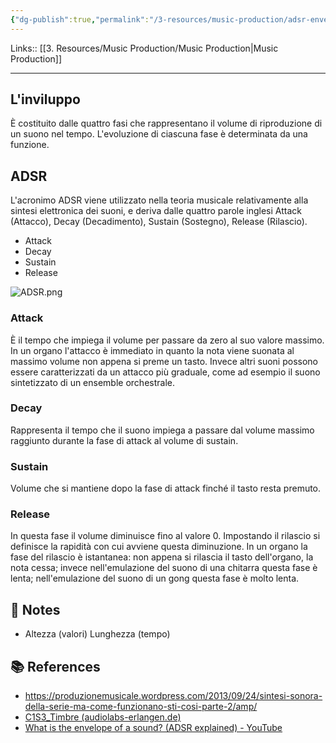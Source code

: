 ```yaml
---
{"dg-publish":true,"permalink":"/3-resources/music-production/adsr-envelope/"}
---
```


Links:: [[3. Resources/Music Production/Music Production\|Music Production]]

---

## L'inviluppo

È costituito dalle quattro fasi che rappresentano il volume di riproduzione di un suono nel tempo. L'evoluzione di ciascuna fase è determinata da una funzione.

## ADSR

L'acronimo ADSR viene utilizzato nella teoria musicale relativamente alla sintesi elettronica dei suoni, e deriva dalle quattro parole inglesi Attack (Attacco), Decay (Decadimento), Sustain (Sostegno), Release (Rilascio).

- Attack
- Decay 
- Sustain 
- Release

![ADSR.png](/img/user/3.%20Resources/Attachments/ADSR.png)


### Attack

È il tempo che impiega il volume per passare da zero al suo valore massimo. In un organo l'attacco è immediato in quanto la nota viene suonata al massimo volume non appena si preme un tasto. Invece altri suoni possono essere caratterizzati da un attacco più graduale, come ad esempio il suono sintetizzato di un ensemble orchestrale.

### Decay

Rappresenta il tempo che il suono impiega a passare dal volume massimo raggiunto durante la fase di attack al volume di sustain.

### Sustain

Volume che si mantiene dopo la fase di attack finché il tasto resta premuto.

### Release

In questa fase il volume diminuisce fino al valore 0. Impostando il rilascio si definisce la rapidità con cui avviene questa diminuzione. In un organo la fase del rilascio è istantanea: non appena si rilascia il tasto dell'organo, la nota cessa; invece nell'emulazione del suono di una chitarra questa fase è lenta; nell'emulazione del suono di un gong questa fase è molto lenta.


## 📝 Notes

- Altezza (valori) Lunghezza (tempo)


## 📚 References

- https://produzionemusicale.wordpress.com/2013/09/24/sintesi-sonora-della-serie-ma-come-funzionano-sti-cosi-parte-2/amp/
- [C1S3\_Timbre (audiolabs-erlangen.de)](https://www.audiolabs-erlangen.de/resources/MIR/FMP/C1/C1S3_Timbre.html)
- [What is the envelope of a sound? (ADSR explained) - YouTube](https://www.youtube.com/watch?v=Q-ot9AaJx-Y)


